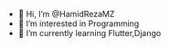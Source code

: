 - 👋 Hi, I’m @HamidRezaMZ
- 👀 I’m interested in Programming
- 🌱 I’m currently learning Flutter,Django

<!---
HamidRezaMZ/HamidRezaMZ is a ✨ special ✨ repository because its `README.md` (this file) appears on your GitHub profile.
You can click the Preview link to take a look at your changes.
--->

